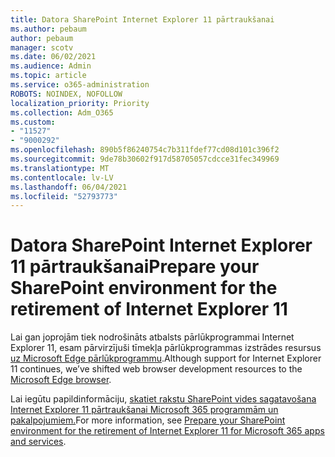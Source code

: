 ```yaml
---
title: Datora SharePoint Internet Explorer 11 pārtraukšanai
ms.author: pebaum
author: pebaum
manager: scotv
ms.date: 06/02/2021
ms.audience: Admin
ms.topic: article
ms.service: o365-administration
ROBOTS: NOINDEX, NOFOLLOW
localization_priority: Priority
ms.collection: Adm_O365
ms.custom:
- "11527"
- "9000292"
ms.openlocfilehash: 890b5f86240754c7b311fdef77cd08d101c396f2
ms.sourcegitcommit: 9de78b30602f917d58705057cdcce31fec349969
ms.translationtype: MT
ms.contentlocale: lv-LV
ms.lasthandoff: 06/04/2021
ms.locfileid: "52793773"
---
```

# <a name="prepare-your-sharepoint-environment-for-the-retirement-of-internet-explorer-11"></a><span data-ttu-id="a47d3-102">Datora SharePoint Internet Explorer 11 pārtraukšanai</span><span class="sxs-lookup"><span data-stu-id="a47d3-102">Prepare your SharePoint environment for the retirement of Internet Explorer 11</span></span>

<span data-ttu-id="a47d3-103">Lai gan joprojām tiek nodrošināts atbalsts pārlūkprogrammai Internet Explorer 11, esam pārvirzījuši tīmekļa pārlūkprogrammas izstrādes resursus [uz Microsoft Edge pārlūkprogrammu](https://www.microsoft.com/edge/business).</span><span class="sxs-lookup"><span data-stu-id="a47d3-103">Although support for Internet Explorer 11 continues, we’ve shifted web browser development resources to the [Microsoft Edge browser](https://www.microsoft.com/edge/business).</span></span> 

<span data-ttu-id="a47d3-104">Lai iegūtu papildinformāciju, [skatiet rakstu SharePoint vides sagatavošana Internet Explorer 11 pārtraukšanai Microsoft 365 programmām un pakalpojumiem.](/sharepoint/prepare-ie11)</span><span class="sxs-lookup"><span data-stu-id="a47d3-104">For more information, see [Prepare your SharePoint environment for the retirement of Internet Explorer 11 for Microsoft 365 apps and services](/sharepoint/prepare-ie11).</span></span>


